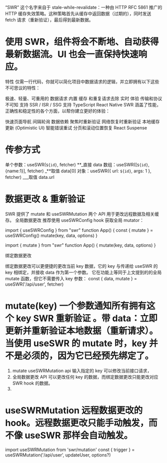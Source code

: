 “SWR” 这个名字来自于 stale-while-revalidate：一种由 HTTP RFC 5861 推广的 HTTP 缓存失效策略。这种策略首先从缓存中返回数据（过期的），同时发送 fetch 请求（重新验证），最后得到最新数据。

# 使用 SWR，组件将会不断地、自动获得最新数据流。UI 也会一直保持快速响应。

特性
仅需一行代码，你就可以简化项目中数据请求的逻辑，并立即拥有以下这些不可思议的特性：

极速、轻量、可重用的 数据请求
内置 缓存 和重复请求去除
实时 体验
传输和协议不可知
支持 SSR / ISR / SSG
支持 TypeScript
React Native
SWR 涵盖了性能，正确性和稳定性的各个方面，以帮你建立更好的体验：

快速页面导航
间隔轮询
数据依赖
聚焦时重新验证
网络恢复时重新验证
本地缓存更新 (Optimistic UI)
智能错误重试
分页和滚动位置恢复
React Suspense

# 传参方式

单个参数：useSWR(`${id}`, fetcher) **_直接 data
数组：useSWR([`${id}`,{name:1}], fetcher) _**取值 data[0]
对象：useSWR({ url: `${id}`, args: 1 }, fetcher) \_\_\_取值 data.url

# 数据更改 & 重新验证

SWR 提供了 mutate 和 useSWRMutation 两个 API 用于更改远程数据及相关缓存。
全局数据更改
推荐使用 useSWRConfig hook 获取全局 mutator：

import { useSWRConfig } from "swr"
function App() {
const { mutate } = useSWRConfig()
mutate(key, data, options)
}

import { mutate } from "swr"
function App() {
mutate(key, data, options)
}

绑定数据更改

绑定数据更改可以更便捷的更改当前 key 数据，它的 key 与传递给 useSWR 的 key 相绑定，并接收 data 作为第一个参数。
它在功能上等同于上文提到的的全局 mutate 函数，但它不需要传入 key 参数：
const { data, mutate } = useSWR('/api/user', fetcher)

# mutate(key) 一个参数通知所有拥有这个 key SWR 重新验证 。带 data：立即更新并重新验证本地数据（重新请求）。当使用 useSWR 的 mutate 时，key 并不是必须的，因为它已经预先绑定了。

1. mutate useSWRMutation api 输入指定的 key 可以修改当前接口请求，
1. 全局数据更改 API 可以更改任何 key 的数据，而绑定数据更改只能更改对应 SWR hook 的数据。
1.

# useSWRMutation 远程数据更改的 hook。远程数据更改只能手动触发，而不像 useSWR 那样会自动触发。

import useSWRMutation from 'swr/mutation'
const { trigger } = useSWRMutation('/api/user', updateUser, options?)
